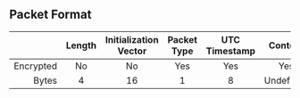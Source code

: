 ## Packet Format

|           | Length | Initialization Vector | Packet Type | UTC Timestamp |  Content  |
|----------:|:------:|:---------------------:|:-----------:|:-------------:|:---------:|
| Encrypted |   No   |           No          |     Yes     |      Yes      |    Yes    |
|     Bytes |    4   |           16          |      1      |       8       | Undefined |
 